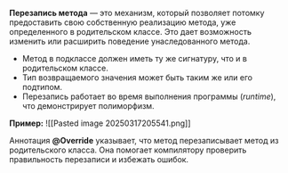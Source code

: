 
**Перезапись метода** — это механизм, который позволяет потомку предоставить свою собственную реализацию метода, уже определенного в родительском классе. Это дает возможность изменить или расширить поведение унаследованного метода.

- Метод в подклассе должен иметь ту же сигнатуру, что и в родительском классе.
- Тип возвращаемого значения может быть таким же или его подтипом.
- Перезапись работает во время выполнения программы (*runtime*), что демонстрирует полиморфизм.

**Пример:**
![[Pasted image 20250317205541.png]]

Аннотация **@Override** указывает, что метод перезаписывает метод из родительского класса. Она помогает компилятору проверить правильность перезаписи и избежать ошибок.